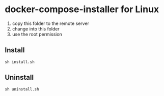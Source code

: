 # docker-compose-installer for Linux

1. copy this folder to the remote server
2. change into this folder
3. use the root permission

## Install

`sh install.sh`

## Uninstall

`sh uninstall.sh`

